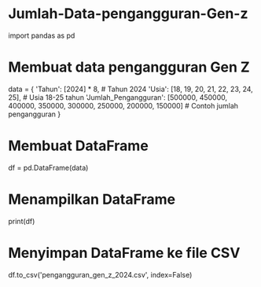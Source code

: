 # Jumlah-Data-pengangguran-Gen-z

import pandas as pd

# Membuat data pengangguran Gen Z
data = {
    'Tahun': [2024] * 8,  # Tahun 2024
    'Usia': [18, 19, 20, 21, 22, 23, 24, 25],  # Usia 18-25 tahun
    'Jumlah_Pengangguran': [500000, 450000, 400000, 350000, 300000, 250000, 200000, 150000]  # Contoh jumlah pengangguran
}

# Membuat DataFrame
df = pd.DataFrame(data)

# Menampilkan DataFrame
print(df)

# Menyimpan DataFrame ke file CSV
df.to_csv('pengangguran_gen_z_2024.csv', index=False)
